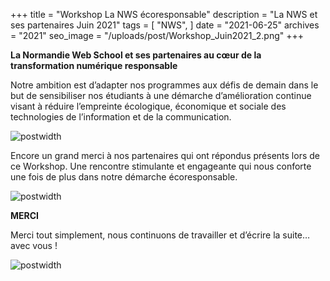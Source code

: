 +++
title = "Workshop La NWS écoresponsable"
description = "La NWS et ses partenaires Juin 2021"
tags = [
    "NWS",
]
date = "2021-06-25"
archives = "2021"
seo_image = "/uploads/post/Workshop_Juin2021_2.png"
+++

**La Normandie Web School et ses partenaires au cœur de la transformation numérique responsable**

Notre ambition est d’adapter nos programmes aux défis de demain dans le but de sensibiliser nos étudiants à une démarche d’amélioration continue visant à réduire l’empreinte écologique, économique et sociale des technologies de l’information et de la communication.

![postwidth](/uploads/post/Workshop_Juin2021_1.png)

<!--more-->

Encore un grand merci à nos partenaires qui ont répondus présents lors de ce Workshop. Une rencontre stimulante et engageante qui nous conforte une fois de plus dans notre démarche écoresponsable.

![postwidth](/uploads/post/Workshop_Juin2021_2.png)

**MERCI**

Merci tout simplement, nous continuons de travailler et d’écrire la suite… avec vous !

![postwidth](/uploads/post/Workshop_Juin2021_3.png)
